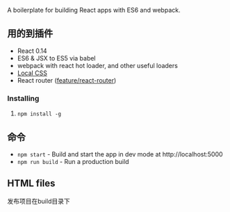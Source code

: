 A boilerplate for building React apps with ES6 and webpack.

## 用的到插件

* React 0.14
* ES6 & JSX to ES5 via babel
* webpack with react hot loader, and other useful loaders
* [Local CSS](https://github.com/webpack/css-loader#local-scope)
* React router ([feature/react-router](https://github.com/badsyntax/react-seed/tree/feature/react-router))

### Installing

1. `npm install -g`

## 命令

* `npm start` - Build and start the app in dev mode at http://localhost:5000
* `npm run build` - Run a production build


## HTML files
发布项目在build目录下
